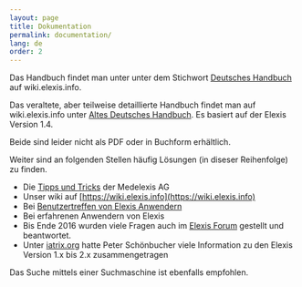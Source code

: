 ```yaml
---
layout: page
title: Dokumentation
permalink: documentation/
lang: de
order: 2
---
```

Das Handbuch findet man unter unter dem Stichwort [Deutsches Handbuch](https://wiki.elexis.info/Deutsches_Handbuch_3.1) auf wiki.elexis.info.

Das veraltete, aber teilweise detaillierte Handbuch findet man auf wiki.elexis.info unter
[Altes Deutsches Handbuch](https://wiki.elexis.info/Doc_de). Es basiert auf der Elexis Version 1.4.


Beide sind leider nicht als PDF oder in Buchform erhältlich.

Weiter sind an folgenden Stellen häufig Lösungen (in diseser Reihenfolge) zu finden. 

* Die [Tipps und Tricks](https://medelexis.ch/?page_id=549) der Medelexis AG
* Unser wiki auf [https://wiki.elexis.info](https://wiki.elexis.info)
* Bei [Benutzertreffen von Elexis Anwendern](https://medelexis.ch/?page_id=487)
* Bei erfahrenen Anwendern von Elexis
* Bis Ende 2016 wurden viele Fragen auch im [Elexis Forum](http://elexis-forum.ch/) gestellt und beantwortet.
* Unter [iatrix.org](http://www.iatrix.org/) hatte Peter Schönbucher viele Information zu den Elexis Version 1.x bis 2.x zusammengetragen


Das Suche mittels einer Suchmaschine ist ebenfalls empfohlen.

